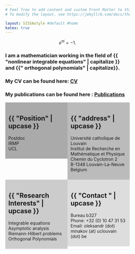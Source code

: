 ```yaml
---
# Feel free to add content and custom Front Matter to this file.
# To modify the layout, see https://jekyllrb.com/docs/themes/#overriding-theme-defaults

layout: SISSAstyle #default #home
katex: true
---
```


$$e^{\pi i }=-1.$$

<h3>
I am a mathematician working in the field of {{ "nonlinear integrable equations" | capitalize }}
and {{" orthogonal polynomials" | capitalize}}.
</h3>

<h3> My CV can be found here: <a href="data/docs/Minakov-CV_190515.pdf">CV</a>
</h3>


<h3> My publications can be found here : <a href="Publications">Publications</a> </h3>

<style>
* {
  box-sizing: border-box;
}

/* Create two unequal columns that floats next to each other */
.column {
  float: left;
  padding: 10px;
  <!-- height:-->  300px; /* Should be removed. Only for demonstration */ 
}

.left {
  width: 40%;
}

.right {
  width: 60%;
}

/* Clear floats after the columns */
.row:after {
  content: "";
  display: table;
  clear: both;
}
</style>

<div class="row">
  <div class="column left" style="background-color:#aaa;">
    <h2>{{ "Position" | upcase }}</h2>
    <p>Postdoc <br>
	IRMP
	<br>UCL</p>
  </div>
  <div class="column right" style="background-color:#bbb;">
    <h2>{{ "address" | upcase }}</h2>
    <p>Université catholique de Louvain <br> Institut de Recherche en Mathématique et Physique
	<br>
	Chemin du Cyclotron 2  <br> B-1348 Louvain-La-Neuve Belgium </p>
  </div>
</div>



<style>
* {
  box-sizing: border-box;
}

/* Create two unequal columns that floats next to each other */
.column {
  float: left;
  padding: 10px;
  <!-- height:-->  300px; /* Should be removed. Only for demonstration */ 
}

.left {
  width: 50%;
}

.right {
  width: 50%;
}

/* Clear floats after the columns */
.row:after {
  content: "";
  display: table;
  clear: both;
}
</style>

<div class="row">
  <div class="column left" style="background-color:#ccc;">
    <h2>{{ "Research Interests" | upcase }}</h2>
    <p> Integrable equations <br>
	Asymptotic analysis
	<br>Riemann-Hilbert problems <br> Orthogonal Polynomials </p>
  </div>
  <div class="column right" style="background-color:#ddd;">
    <h2>{{ "Contact " | upcase }}</h2>
    <p>Bureau b327 <br> Phone: +32 (0) 10 47 31 53
	<br> Email: oleksandr (dot) minakov (at) uclouvain (dot) be </p>
  </div>
</div>



